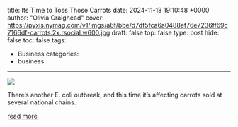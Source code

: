 title: Its Time to Toss Those Carrots
date: 2024-11-18 19:10:48 +0000
author: "Olivia Craighead"
cover: https://pyxis.nymag.com/v1/imgs/a6f/bbe/d7df5fca6a0488ef76e7236ff69c7166df-carrots.2x.rsocial.w600.jpg
draft: false
top: false
type: post
hide: false
toc: false
tags:
  - Business
categories:
  - business
---

![](https://pyxis.nymag.com/v1/imgs/a6f/bbe/d7df5fca6a0488ef76e7236ff69c7166df-carrots.2x.rsocial.w600.jpg)

There’s another E. coli outbreak, and this time it’s affecting carrots sold at several national chains.

[read more](https://www.thecut.com/article/carrot-recall-e-coli-breakout-which-brands-states.html)
